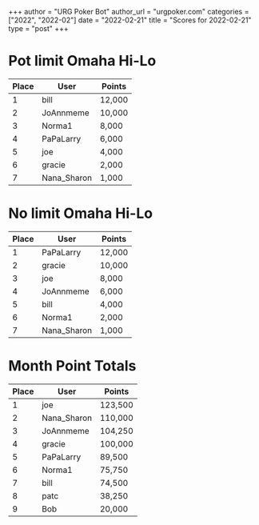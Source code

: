 +++
author = "URG Poker Bot"
author_url = "urgpoker.com"
categories = ["2022", "2022-02"]
date = "2022-02-21"
title = "Scores for 2022-02-21"
type = "post"
+++
# Pot limit Omaha Hi-Lo

| Place | User | Points |
|-------|------|--------|
| 1 | bill | 12,000 |
| 2 | JoAnnmeme | 10,000 |
| 3 | Norma1 | 8,000 |
| 4 | PaPaLarry | 6,000 |
| 5 | joe | 4,000 |
| 6 | gracie | 2,000 |
| 7 | Nana_Sharon | 1,000 |

# No limit Omaha Hi-Lo

| Place | User | Points |
|-------|------|--------|
| 1 | PaPaLarry | 12,000 |
| 2 | gracie | 10,000 |
| 3 | joe | 8,000 |
| 4 | JoAnnmeme | 6,000 |
| 5 | bill | 4,000 |
| 6 | Norma1 | 2,000 |
| 7 | Nana_Sharon | 1,000 |

# Month Point Totals

| Place | User | Points |
|-------|------|--------|
| 1 | joe | 123,500 |
| 2 | Nana_Sharon | 110,000 |
| 3 | JoAnnmeme | 104,250 |
| 4 | gracie | 100,000 |
| 5 | PaPaLarry | 89,500 |
| 6 | Norma1 | 75,750 |
| 7 | bill | 74,500 |
| 8 | patc | 38,250 |
| 9 | Bob | 20,000 |
